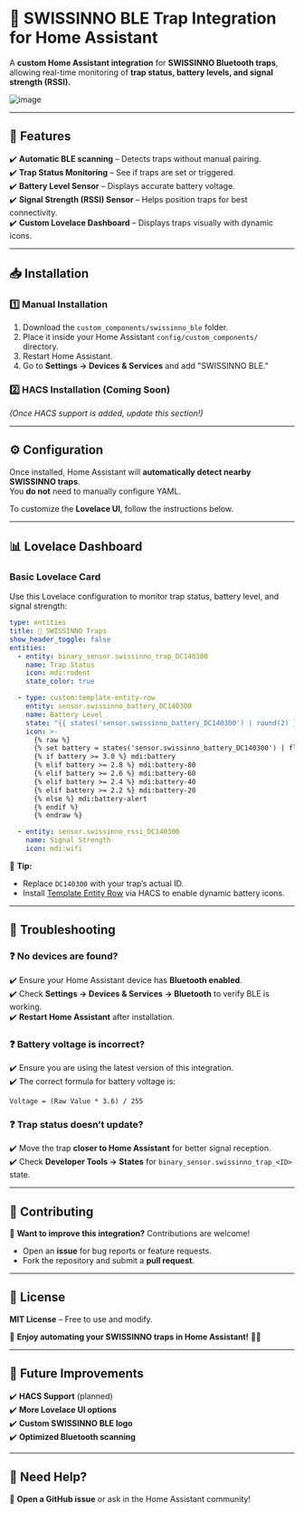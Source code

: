 # 🐀 SWISSINNO BLE Trap Integration for Home Assistant

A **custom Home Assistant integration** for **SWISSINNO Bluetooth traps**, allowing real-time monitoring of **trap status, battery levels, and signal strength (RSSI).**  

![image](https://github.com/user-attachments/assets/99f7ad4c-0344-4547-89e7-5c4329c465a4)
 

---

## 🚀 Features
✔️ **Automatic BLE scanning** – Detects traps without manual pairing.  
✔️ **Trap Status Monitoring** – See if traps are set or triggered.  
✔️ **Battery Level Sensor** – Displays accurate battery voltage.  
✔️ **Signal Strength (RSSI) Sensor** – Helps position traps for best connectivity.  
✔️ **Custom Lovelace Dashboard** – Displays traps visually with dynamic icons.  

---

## 📥 Installation
### 1️⃣ **Manual Installation**
1. Download the `custom_components/swissinno_ble` folder.
2. Place it inside your Home Assistant `config/custom_components/` directory.
3. Restart Home Assistant.
4. Go to **Settings → Devices & Services** and add "SWISSINNO BLE."

### 2️⃣ **HACS Installation (Coming Soon)**
*(Once HACS support is added, update this section!)*  

---

## ⚙️ Configuration
Once installed, Home Assistant will **automatically detect nearby SWISSINNO traps**.  
You **do not** need to manually configure YAML.  

To customize the **Lovelace UI**, follow the instructions below.  

---

## 📊 Lovelace Dashboard
### **Basic Lovelace Card**
Use this Lovelace configuration to monitor trap status, battery level, and signal strength:  

```yaml
type: entities
title: 🐀 SWISSINNO Traps
show_header_toggle: false
entities:
  - entity: binary_sensor.swissinno_trap_DC140300
    name: Trap Status
    icon: mdi:rodent
    state_color: true

  - type: custom:template-entity-row
    entity: sensor.swissinno_battery_DC140300
    name: Battery Level
    state: "{{ states('sensor.swissinno_battery_DC140300') | round(2) }} V"
    icon: >-
      {% raw %}
      {% set battery = states('sensor.swissinno_battery_DC140300') | float(0) %}
      {% if battery >= 3.0 %} mdi:battery
      {% elif battery >= 2.8 %} mdi:battery-80
      {% elif battery >= 2.6 %} mdi:battery-60
      {% elif battery >= 2.4 %} mdi:battery-40
      {% elif battery >= 2.2 %} mdi:battery-20
      {% else %} mdi:battery-alert
      {% endif %}
      {% endraw %}

  - entity: sensor.swissinno_rssi_DC140300
    name: Signal Strength
    icon: mdi:wifi
```

🔹 **Tip:**  
- Replace `DC140300` with your trap’s actual ID.  
- Install [Template Entity Row](https://github.com/thomasloven/lovelace-template-entity-row) via HACS to enable dynamic battery icons.  

---

## 🔧 Troubleshooting
### ❓ **No devices are found?**
✔️ Ensure your Home Assistant device has **Bluetooth enabled**.  
✔️ Check **Settings → Devices & Services → Bluetooth** to verify BLE is working.  
✔️ **Restart Home Assistant** after installation.  

### ❓ **Battery voltage is incorrect?**
✔️ Ensure you are using the latest version of this integration.  
✔️ The correct formula for battery voltage is:  
  ```
  Voltage = (Raw Value * 3.6) / 255
  ```

### ❓ **Trap status doesn’t update?**
✔️ Move the trap **closer to Home Assistant** for better signal reception.  
✔️ Check **Developer Tools → States** for `binary_sensor.swissinno_trap_<ID>` state.  

---

## 🤝 Contributing
🚀 **Want to improve this integration?** Contributions are welcome!  
- Open an **issue** for bug reports or feature requests.  
- Fork the repository and submit a **pull request**.  

---

## 📜 License
**MIT License** – Free to use and modify.  

📌 **Enjoy automating your SWISSINNO traps in Home Assistant!** 🚀🔥  

---

## 📌 Future Improvements  
✔️ **HACS Support** (planned)  
✔️ **More Lovelace UI options**  
✔️ **Custom SWISSINNO BLE logo**  
✔️ **Optimized Bluetooth scanning**  

---

## 📢 Need Help?
💬 **Open a GitHub issue** or ask in the Home Assistant community!  
